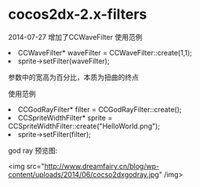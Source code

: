 cocos2dx-2.x-filters
====================

2014-07-27
增加了CCWaveFilter
使用范例
<li>CCWaveFilter* waveFilter = CCWaveFilter::create(1,1);</li>

<li>sprite->setFilter(waveFilter);</li>

参数中的宽高为百分比，本质为扭曲的终点

使用范例
<li>CCGodRayFilter* filter = CCGodRayFilter::create();</li>

<li>CCSpriteWidthFilter* sprite = CCSpriteWidthFilter::create("HelloWorld.png");</li>

<li>sprite->setFilter(filter);</li>


god ray 预览图:

<img src="http://www.dreamfairy.cn/blog/wp-content/uploads/2014/06/cocso2dxgodray.jpg" /img>
